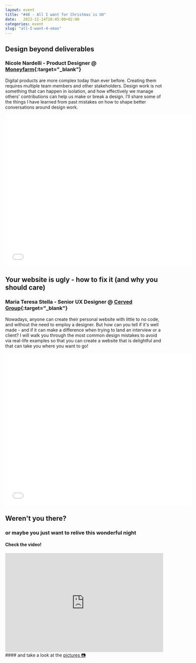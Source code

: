 ```yaml
---
layout: event
title: "#48 - All I want for Christmas is UX"
date:   2022-12-14T20:45:00+02:00
categories: event
slug: "all-I-want-4-xmas"
---
```


## Design beyond deliverables

### Nicole Nardelli - Product Designer @ [Moneyfarm](//www.moneyfarm.com){:target="_blank"}

Digital products are more complex today than ever before. Creating them requires multiple team members and other stakeholders. Design work is not something that can happen in isolation, and how effectively we manage others' contributions can help us make or break a design. I’ll share some of the things I have learned from past mistakes on how to shape better conversations around design work.

<iframe src="//www.slideshare.net/slideshow/embed_code/key/2sSskfV80K1Goh" width="595" height="485" frameborder="0" marginwidth="0" marginheight="0" scrolling="no" allowfullscreen> </iframe>


## Your website is ugly - how to fix it (and why you should care)

### Maria Teresa Stella - Senior UX Designer @ [Cerved Group](//www.cerved.com){:target="_blank"}

Nowadays, anyone can create their personal website with little to no code, and without the need to employ a designer. But how can you tell if it's well made - and if it can make a difference when trying to land an interview or a client? I will walk you through the most common design mistakes to avoid via real-life examples so that you can create a website that is delightful and that can take you where you want to go!

<iframe src="//www.slideshare.net/slideshow/embed_code/key/rzy5nekXNbEic2" width="595" height="485" frameborder="0" marginwidth="0" marginheight="0" scrolling="no" allowfullscreen> </iframe>


## Weren't you there?

### or maybe you just want to relive this wonderful night

<section class="fb-links">

#### Check the video!

<iframe width="100%" height="315" src="https://www.youtube.com/embed/yGcQBFOXqWA" frameborder="0" allow="accelerometer; autoplay; clipboard-write; encrypted-media; gyroscope; picture-in-picture" allowfullscreen></iframe>
#### and take a look at the <a id="fb_photo_album" class="btn-facebook" target="_blank" href="//bit.ly/ST48-p">pictures &#128247;</a>

</section>
